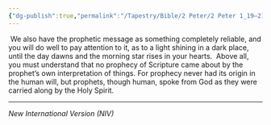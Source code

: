 ```yaml
---
{"dg-publish":true,"permalink":"/Tapestry/Bible/2 Peter/2 Peter 1_19–21/","title":"2 Peter 1:19–21","hide":true,"tags":["bible-verse","bible-verse"],"dgHomeLink":true,"dgShowLocalGraph":true,"dgEnableSearch":true}
---
```



 We also have the prophetic message as something completely reliable, and you will do well to pay attention to it, as to a light shining in a dark place, until the day dawns and the morning star rises in your hearts.  Above all, you must understand that no prophecy of Scripture came about by the prophet’s own interpretation of things. For prophecy never had its origin in the human will, but prophets, though human, spoke from God as they were carried along by the Holy Spirit.

---
*New International Version (NIV)*